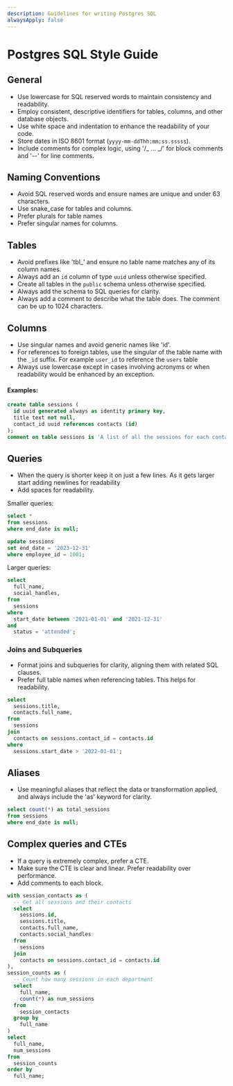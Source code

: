 ```yaml
---
description: Guidelines for writing Postgres SQL
alwaysApply: false
---
```


# Postgres SQL Style Guide

## General

- Use lowercase for SQL reserved words to maintain consistency and readability.
- Employ consistent, descriptive identifiers for tables, columns, and other database objects.
- Use white space and indentation to enhance the readability of your code.
- Store dates in ISO 8601 format (`yyyy-mm-ddThh:mm:ss.sssss`).
- Include comments for complex logic, using '/_ ... _/' for block comments and '--' for line comments.

## Naming Conventions

- Avoid SQL reserved words and ensure names are unique and under 63 characters.
- Use snake_case for tables and columns.
- Prefer plurals for table names
- Prefer singular names for columns.

## Tables

- Avoid prefixes like 'tbl\_' and ensure no table name matches any of its column names.
- Always add an `id` column of type `uuid` unless otherwise specified.
- Create all tables in the `public` schema unless otherwise specified.
- Always add the schema to SQL queries for clarity.
- Always add a comment to describe what the table does. The comment can be up to 1024 characters.

## Columns

- Use singular names and avoid generic names like 'id'.
- For references to foreign tables, use the singular of the table name with the `_id` suffix. For example `user_id` to reference the `users` table
- Always use lowercase except in cases involving acronyms or when readability would be enhanced by an exception.

#### Examples:

```sql
create table sessions (
  id uuid generated always as identity primary key,
  title text not null,
  contact_id uuid references contacts (id)
);
comment on table sessions is 'A list of all the sessions for each contact.';
```

## Queries

- When the query is shorter keep it on just a few lines. As it gets larger start adding newlines for readability
- Add spaces for readability.

Smaller queries:

```sql
select *
from sessions
where end_date is null;

update sessions
set end_date = '2023-12-31'
where employee_id = 1001;
```

Larger queries:

```sql
select
  full_name,
  social_handles,
from
  sessions
where
  start_date between '2021-01-01' and '2021-12-31'
and
  status = 'attended';
```

### Joins and Subqueries

- Format joins and subqueries for clarity, aligning them with related SQL clauses.
- Prefer full table names when referencing tables. This helps for readability.

```sql
select
  sessions.title,
  contacts.full_name,
from
  sessions
join
  contacts on sessions.contact_id = contacts.id
where
  sessions.start_date > '2022-01-01';
```

## Aliases

- Use meaningful aliases that reflect the data or transformation applied, and always include the 'as' keyword for clarity.

```sql
select count(*) as total_sessions
from sessions
where end_date is null;
```

## Complex queries and CTEs

- If a query is extremely complex, prefer a CTE.
- Make sure the CTE is clear and linear. Prefer readability over performance.
- Add comments to each block.

```sql
with session_contacts as (
  -- Get all sessions and their contacts
  select
    sessions.id,
    sessions.title,
    contacts.full_name,
    contacts.social_handles
  from
    sessions
  join
    contacts on sessions.contact_id = contacts.id
),
session_counts as (
  -- Count how many sessions in each department
  select
    full_name,
    count(*) as num_sessions
  from
    session_contacts
  group by
    full_name
)
select
  full_name,
  num_sessions
from
  session_counts
order by
  full_name;
```
